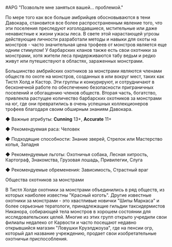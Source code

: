 #APG
"Позвольте мне заняться вашей... проблемой." 

По мере того как все больше амбрийцев обосновываются в тени Давокара, становится все более распространенным явление того, что эти поселения преследуют изголодавшиеся, мстительные или даже ненавистные к жизни ужасы леса. В свете этой нарастающей угрозы действующие личности разработали методы и навыки для охоты на монстров - часто значительная цена трофеев от монстров является еще одним стимулом! У барбарских кланов также есть свои охотники за монстрами, хотя жители леса придерживаются табу ведьм и редко живут или путешествуют в областях, зараженных монстрами. 

Большинство амбрийских охотников за монстрами являются членами обществ по охоте на монстров, созданных в или вокруг мест, таких как Тистл Холд и Кастор. Эти группы и конкурируют, и сотрудничают в бесконечной работе по обеспечению безопасности приграничных поселений и обогащению членов обществ. Вторая часть, богатство, привлекла растущее количество барбарских охотников за монстрами на юг, где они превратились в очень успешных коллекционеров трофеев благодаря своим обширным знаниям Давокара. 

◆ Важные атрибуты: **Cunning** 13+, **Accurate** 11+ 

◆ Рекомендуемая раса: Человек 

◆ Подходящие способности: Знание зверей, Стрелок или Мастерство копья, Западня 

◆ Рекомендуемые льготы: Охотничья собака, Лесная хитрость, Картограф, Знакомства, Грузовая лошадь, Привилегии, Слуга 

◆ Рекомендуемые обременения: Зависимость, Страстный враг 

Общества охотников за монстрами 

В Тистл Холде охотники за монстрами объединились в ряд обществ, из которых наиболее известны "Красный коготь". Другие известные охотники за монстрами - это хвастливые новички "Шипы Маркаса" и более серьезные тератологи, принадлежащие гильдии таксидермистов Никанора, собирающей тела монстров в хорошем состоянии для исследовательских целей. Многие из этих групп открыто учредили свои филиалы недалеко от Карвости и часто посещают недавно открывшийся магазин "Ловушки Круэлджоуза", где на пенсии огр, который дал название учреждению, продает свои изобретательные охотничьи приспособления. 